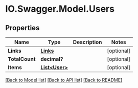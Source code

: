 # IO.Swagger.Model.Users
## Properties

Name | Type | Description | Notes
------------ | ------------- | ------------- | -------------
**Links** | [**Links**](Links.md) |  | [optional] 
**TotalCount** | **decimal?** |  | [optional] 
**Items** | [**List&lt;User&gt;**](User.md) |  | [optional] 

[[Back to Model list]](../README.md#documentation-for-models) [[Back to API list]](../README.md#documentation-for-api-endpoints) [[Back to README]](../README.md)

